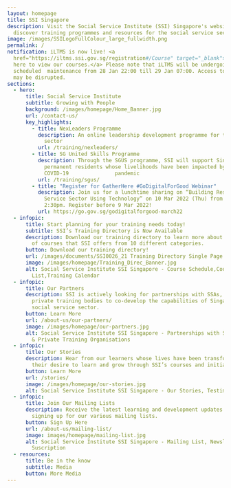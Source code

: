 ```yaml
---
layout: homepage
title: SSI Singapore
description: Visit the Social Service Institute (SSI) Singapore's website and
  discover training programmes and resources for the social service sector.
image: /images/SSILogoFullColour_large_fullwidth.png
permalink: /
notification: iLTMS is now live! <a
  href="https://iltms.ssi.gov.sg/registration#/Course" target="_blank">Click
  here to view our courses.</a> Please note that iLTMS will be undergoing the
  scheduled  maintenance from 28 Jan 22:00 till 29 Jan 07:00. Access to iLTMS
  may be disrupted.
sections:
  - hero:
      title: Social Service Institute
      subtitle: Growing with People
      background: /images/homepage/Home_Banner.jpg
      url: /contact-us/
      key_highlights:
        - title: NexLeaders Programme
          description: An online leadership development programme for the social service
            sector
          url: /training/nexleaders/
        - title: SG United Skills Programme
          description: Through the SGUS programme, SSI will support Singaporeans and
            permanent residents whose livelihoods have been impacted by the
            COVID-19               pandemic
          url: /training/sgus/
        - title: "Register for GatherHere #GoDigitalForGood Webinar"
          description: Join us for a lunchtime sharing on “Building Resilience in Social
            Service Sector Using Technology” on 10 Mar 2022 (Thu) from 1 –
            2:30pm. Register before 9 Mar 2022!
          url: https://go.gov.sg/godigitalforgood-march22
  - infopic:
      title: Start planning for your training needs today!
      subtitle: SSI’s Training Directory is Now Available
      description: Download our training directory to learn more about the broad range
        of courses that SSI offers from 10 different categories.
      button: Download our training directory!
      url: /images/documents/SSI0026_21 Training Directory Single Page.pdf
      image: /images/homepage/Training_Direc_Banner.jpg
      alt: Social Service Institute SSI Singapore - Course Schedule,Course
        List,Training Calendar
  - infopic:
      title: Our Partners
      description: SSI is actively looking for partnerships with SSAs, NPOs, IHLs and
        private training bodies to co-develop the capabilities of Singapore’s
        social service sector.
      button: Learn More
      url: /about-us/our-partners/
      image: /images/homepage/our-partners.jpg
      alt: Social Service Institute SSI Singapore - Partnerships with SSAs, NPOs, IHLs
        & Private Training Organisations
  - infopic:
      title: Our Stories
      description: Hear from our learners whose lives have been transformed through
        their desire to learn and grow through SSI’s courses and initiatives.
      button: Learn More
      url: /stories/
      image: /images/homepage/our-stories.jpg
      alt: Social Service Institute SSI Singapore - Our Stories, Testimonials
  - infopic:
      title: Join Our Mailing Lists
      description: Receive the latest learning and development updates from SSI by
        signing up for our various mailing lists.
      button: Sign Up Here
      url: /about-us/mailing-list/
      image: images/homepage/mailing-list.jpg
      alt: Social Service Institute SSI Singapore - Mailing List, Newsletter
        Suscription
  - resources:
      title: Be in the know
      subtitle: Media
      button: More Media
---
```


